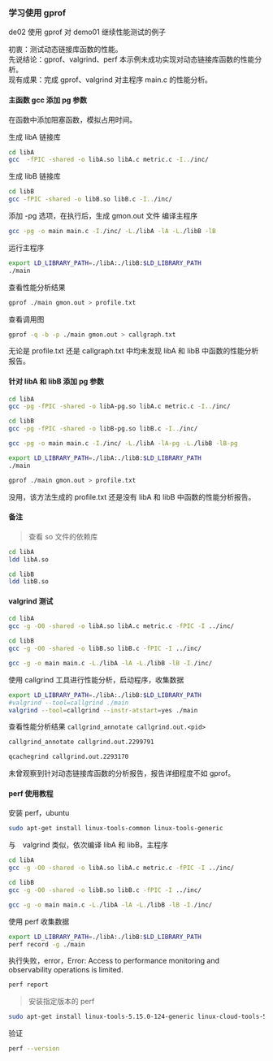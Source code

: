 ### 学习使用 gprof

de02 使用 gprof 对 demo01 继续性能测试的例子

初衷：测试动态链接库函数的性能。  
先说结论：gprof、valgrind、perf 本示例未成功实现对动态链接库函数的性能分析。  
现有成果：完成 gprof、valgrind 对主程序 main.c 的性能分析。

#### 主函数 gcc 添加 pg 参数

在函数中添加阻塞函数，模拟占用时间。

生成 libA 链接库
```bash
cd libA
gcc  -fPIC -shared -o libA.so libA.c metric.c -I../inc/ 
```

生成 libB 链接库
```bash
cd libB
gcc -fPIC -shared -o libB.so libB.c -I../inc/
```

添加 -pg 选项，在执行后，生成 gmon.out 文件
编译主程序
```bash
gcc -pg -o main main.c -I./inc/ -L./libA -lA -L./libB -lB
```

运行主程序
```bash
export LD_LIBRARY_PATH=./libA:./libB:$LD_LIBRARY_PATH
./main
```

查看性能分析结果
```bash
gprof ./main gmon.out > profile.txt
```

查看调用图
```bash
gprof -q -b -p ./main gmon.out > callgraph.txt
```

无论是 profile.txt 还是 callgraph.txt 中均未发现 libA 和 libB 中函数的性能分析报告。

#### 针对 libA 和 libB 添加 pg 参数

```bash
cd libA
gcc -pg -fPIC -shared -o libA-pg.so libA.c metric.c -I../inc/
```

```bash
cd libB
gcc -pg -fPIC -shared -o libB-pg.so libB.c -I../inc/
```

```bash
gcc -pg -o main main.c -I./inc/ -L./libA -lA-pg -L./libB -lB-pg
```

```bash
export LD_LIBRARY_PATH=./libA:./libB:$LD_LIBRARY_PATH
./main
```

```bash
gprof ./main gmon.out > profile.txt
```

没用，该方法生成的 profile.txt 还是没有 libA 和 libB 中函数的性能分析报告。

#### 备注
> 查看 so 文件的依赖库
```bash
cd libA
ldd libA.so
```

```bash
cd libB
ldd libB.so
```

#### valgrind 测试

```bash
cd libA
gcc -g -O0 -shared -o libA.so libA.c metric.c -fPIC -I ../inc/
```
```bash
cd libB
gcc -g -O0 -shared -o libB.so libB.c -fPIC -I ../inc/
```
```bash
gcc -g -o main main.c -L./libA -lA -L./libB -lB -I./inc/
```

使用 callgrind 工具进行性能分析，启动程序，收集数据
```bash
export LD_LIBRARY_PATH=./libA:./libB:$LD_LIBRARY_PATH
#valgrind --tool=callgrind ./main
valgrind --tool=callgrind --instr-atstart=yes ./main
```

查看性能分析结果
`callgrind_annotate callgrind.out.<pid>`
```bash
callgrind_annotate callgrind.out.2299791
```

```bash
qcachegrind callgrind.out.2293170
```
未曾观察到针对动态链接库函数的分析报告，报告详细程度不如 gprof。

#### perf 使用教程
安装 perf，ubuntu
```bash
sudo apt-get install linux-tools-common linux-tools-generic
```

与　valgrind 类似，依次编译 libA 和 libB，主程序
```bash
cd libA
gcc -g -O0 -shared -o libA.so libA.c metric.c -fPIC -I ../inc/
```
```bash
cd libB
gcc -g -O0 -shared -o libB.so libB.c -fPIC -I ../inc/
```
```bash
gcc -g -o main main.c -L./libA -lA -L./libB -lB -I./inc/
```

使用 perf 收集数据
```bash
export LD_LIBRARY_PATH=./libA:./libB:$LD_LIBRARY_PATH
perf record -g ./main
```
执行失败，error，Error: Access to performance monitoring and observability operations is limited.

```bash
perf report
```

> 安装指定版本的 perf 
```bash
sudo apt-get install linux-tools-5.15.0-124-generic linux-cloud-tools-5.15.0-124-generic
```
验证
```bash
perf --version
```